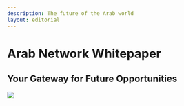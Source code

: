 ```yaml
---
description: The future of the Arab world
layout: editorial
---
```


# Arab Network Whitepaper

## Your Gateway for Future Opportunities&#x20;

![](.gitbook/assets/ecosystem².jpg)
